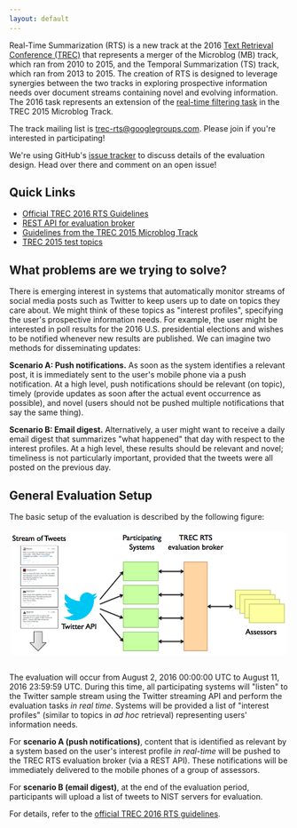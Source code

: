 ```yaml
---
layout: default
---
```


Real-Time Summarization (RTS) is a new track at the 2016 [Text
Retrieval Conference (TREC)](http://trec.nist.gov) that represents a
merger of the Microblog (MB) track, which ran from 2010 to 2015,
and the Temporal Summarization (TS) track, which ran from 2013 to 2015.
The creation of RTS is designed to leverage synergies
between the two tracks in exploring prospective information needs over
document streams containing novel and evolving information.  The 2016
task represents an extension of the [real-time filtering
task](https://github.com/lintool/twitter-tools/wiki/TREC-2015-Track-Guidelines)
in the TREC 2015 Microblog Track.

The track mailing list is
[trec-rts@googlegroups.com](https://groups.google.com/forum/#!forum/trec-rts). Please
join if you're interested in participating!

We're using GitHub's [issue
tracker](https://github.com/trecrts/trecrts.github.io/issues) to
discuss details of the evaluation design. Head over there and comment on an
open issue!

## Quick Links

+ [Official TREC 2016 RTS Guidelines](TREC2016-RTS-guidelines.html)
+ [REST API for evaluation broker](https://github.com/trecrts/trecrts-eval/tree/master/trecrts-server)
+ [Guidelines from the TREC 2015 Microblog Track](https://github.com/lintool/twitter-tools/wiki/TREC-2015-Track-Guidelines)
+ [TREC 2015 test topics](TREC2015-MB-testtopics.txt)

## What problems are we trying to solve?

There is emerging interest in systems that automatically monitor
streams of social media posts such as Twitter to keep users up to date
on topics they care about. We might think of these topics as "interest
profiles", specifying the user's prospective information needs. For
example, the user might be interested in poll results for the 2016
U.S. presidential elections and wishes to be notified whenever new
results are published. We can imagine two methods for disseminating
updates:

**Scenario A: Push notifications.** As soon as the system identifies a
relevant post, it is immediately sent to the user's mobile phone via a
push notification. At a high level, push notifications should be
relevant (on topic), timely (provide updates as soon after the actual
event occurrence as possible), and novel (users should not be pushed
multiple notifications that say the same thing).

**Scenario B: Email digest.** Alternatively, a user might want to
receive a daily email digest that summarizes "what happened" that day
with respect to the interest profiles. At a high level, these results
should be relevant and novel; timeliness is not particularly
important, provided that the tweets were all posted on the previous
day.

## General Evaluation Setup

The basic setup of the evaluation is described by the following
figure:

<center><img style="padding-bottom: 15px; padding-top: 5px" src="trecrts-setup.png" width="500px"></center>

The evaluation will occur from August 2, 2016 00:00:00 UTC to August
11, 2016 23:59:59 UTC. During this time, all participating systems
will "listen" to the Twitter sample stream using the Twitter streaming
API and perform the evaluation tasks *in real time*. Systems
will be provided a list of "interest profiles" (similar to topics in
*ad hoc* retrieval) representing users' information needs.

For **scenario A (push notifications)**, content that is identified as
relevant by a system based on the user's interest profile *in
real-time* will be pushed to the TREC RTS evaluation broker (via a
REST API). These notifications will be immediately delivered to the
mobile phones of a group of assessors.

For **scenario B (email digest)**, at the end of the evaluation
period, participants will upload a list of tweets to NIST servers for
evaluation.

For details, refer to the [official TREC 2016 RTS
guidelines](TREC2016-RTS-guidelines.html).
